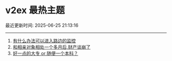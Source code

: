 # v2ex 最热主题

最近更新时间: 2025-06-25 21:13:16

--- 
1. [有什么办法可以进入路边的监控](https://www.v2ex.com/t/1140795) 
2. [和相亲对象相处一个多月后,财产谈崩了](https://www.v2ex.com/t/1140837) 
3. [好一点的大专 or 随便一个本科？](https://www.v2ex.com/t/1140862) 
